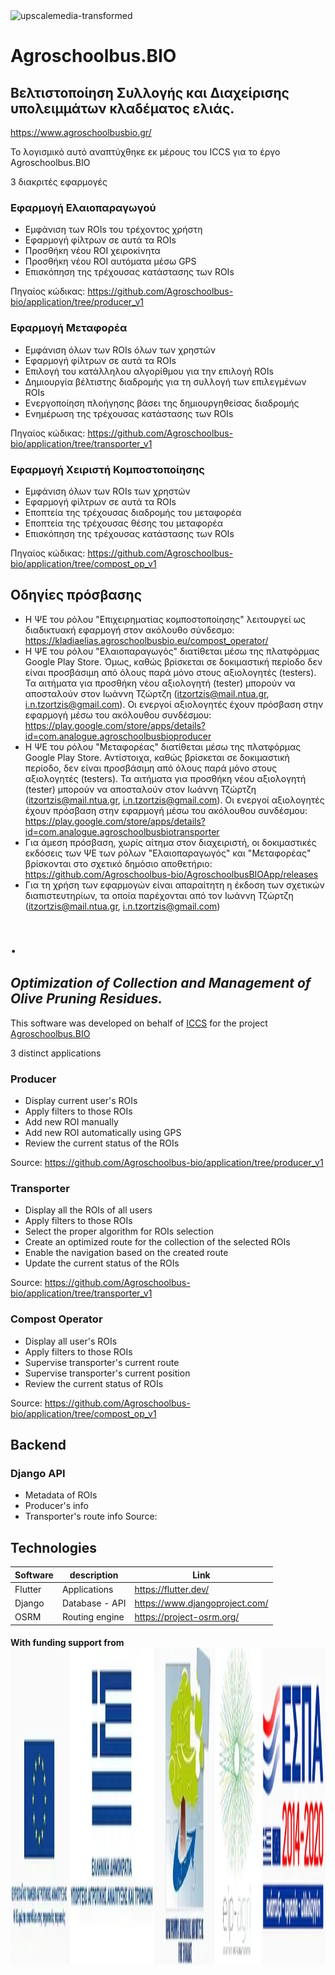 
<img width="200" height="200" alt="upscalemedia-transformed" src="https://github.com/user-attachments/assets/815419a1-3456-400f-aa2a-26d6f2841aba" />


# Agroschoolbus.BIO
## Βελτιστοποίηση Συλλογής και Διαχείρισης υπολειμμάτων κλαδέματος ελιάς.
https://www.agroschoolbusbio.gr/

Το λογισμικό αυτό αναπτύχθηκε εκ μέρους του ICCS για το έργο Agroschoolbus.BIO

3 διακριτές εφαρμογές

### Εφαρμογή Ελαιοπαραγωγού

 - Εμφάνιση των ROIs του τρέχοντος χρήστη
 - Εφαρμογή φίλτρων σε αυτά τα ROIs
 - Προσθήκη νέου ROI χειροκίνητα
 - Προσθήκη νέου ROI αυτόματα μέσω GPS
 - Επισκόπηση της τρέχουσας κατάστασης των ROIs

Πηγαίος κώδικας: https://github.com/Agroschoolbus-bio/application/tree/producer_v1

### Εφαρμογή Μεταφορέα

 - Εμφάνιση όλων των ROIs όλων των χρηστών
 - Εφαρμογή φίλτρων σε αυτά τα ROIs
 - Επιλογή του κατάλληλου αλγορίθμου για την επιλογή ROIs
 - Δημιουργία βέλτιστης διαδρομής για τη συλλογή των επιλεγμένων ROIs
 - Ενεργοποίηση πλοήγησης βάσει της δημιουργηθείσας διαδρομής
 - Ενημέρωση της τρέχουσας κατάστασης των ROIs

Πηγαίος κώδικας: https://github.com/Agroschoolbus-bio/application/tree/transporter_v1

### Εφαρμογή Χειριστή Κομποστοποίησης

 - Εμφάνιση όλων των ROIs των χρηστών
 - Εφαρμογή φίλτρων σε αυτά τα ROIs
 - Εποπτεία της τρέχουσας διαδρομής του μεταφορέα
 - Εποπτεία της τρέχουσας θέσης του μεταφορέα
 - Επισκόπηση της τρέχουσας κατάστασης των ROIs

Πηγαίος κώδικας: https://github.com/Agroschoolbus-bio/application/tree/compost_op_v1


## Οδηγίες πρόσβασης

 - H ΨΕ του ρόλου "Επιχειρηματίας κομποστοποίησης" λειτουργεί ως διαδικτυακή εφαρμογή στον ακόλουθο σύνδεσμο: https://kladiaelias.agroschoolbusbio.eu/compost_operator/
 - Η ΨΕ του ρόλου "Ελαιοπαραγωγός" διατίθεται μέσω της πλατφόρμας Google Play Store. Όμως, καθώς βρίσκεται σε δοκιμαστική περίοδο δεν είναι προσβάσιμη από όλους παρά μόνο στους αξιολογητές (testers). Τα αιτήματα για προσθήκη νέου αξιολογητή (tester) μπορούν να αποσταλούν στον Ιωάννη Τζώρτζη (itzortzis@mail.ntua.gr, i.n.tzortzis@gmail.com). Οι ενεργοί αξιολογητές έχουν πρόσβαση στην εφαρμογή μέσω του ακόλουθου συνδέσμου: https://play.google.com/store/apps/details?id=com.analogue.agroschoolbusbioproducer
 - Η ΨΕ του ρόλου "Μεταφορέας" διατίθεται μέσω της πλατφόρμας Google Play Store. Αντίστοιχα, καθώς βρίσκεται σε δοκιμαστική περίοδο, δεν είναι προσβάσιμη από όλους παρά μόνο στους αξιολογητές (testers). Τα αιτήματα για προσθήκη νέου αξιολογητή (tester) μπορούν να αποσταλούν στον Ιωάννη Τζώρτζη (itzortzis@mail.ntua.gr, i.n.tzortzis@gmail.com). Οι ενεργοί αξιολογητές έχουν πρόσβαση στην εφαρμογή μέσω του ακόλουθου συνδέσμου: https://play.google.com/store/apps/details?id=com.analogue.agroschoolbusbiotransporter
 - Για άμεση πρόσβαση, χωρίς αίτημα στον διαχειριστή, οι δοκιμαστικές εκδόσεις των ΨΕ των ρόλων "Ελαιοπαραγωγός" και "Μεταφορέας" βρίσκονται στο σχετικό δημόσιο αποθετήριο: https://github.com/Agroschoolbus-bio/AgroschoolbusBIOApp/releases 
 - Για τη χρήση των εφαρμογών είναι απαραίτητη η έκδοση των σχετικών διαπιστευτηρίων, τα οποία παρέχονται από τον Ιωάννη Τζώρτζη (itzortzis@mail.ntua.gr, i.n.tzortzis@gmail.com)

# .

## _Optimization of Collection and Management of Olive Pruning Residues._
This software was developed on behalf of [ICCS](https://www.iccs.gr/) for the project [Agroschoolbus.BIO](https://www.agroschoolbusbio.gr/)

3 distinct applications

### Producer 
 
 - Display current user's ROIs
 - Apply filters to those ROIs
 - Add new ROI manually
 - Add new ROI automatically using GPS
 - Review the current status of the ROIs

Source: https://github.com/Agroschoolbus-bio/application/tree/producer_v1


### Transporter
 
 - Display all the ROIs of all users
 - Apply filters to those ROIs
 - Select the proper algorithm for ROIs selection
 - Create an optimized route for the collection of the selected ROIs
 - Enable the navigation based on the created route
 - Update the current status of the ROIs

Source: https://github.com/Agroschoolbus-bio/application/tree/transporter_v1


### Compost Operator
 - Display all user's ROIs
 - Apply filters to those ROIs
 - Supervise transporter's current route
 - Supervise transporter's current position
 - Review the current status of ROIs

Source: https://github.com/Agroschoolbus-bio/application/tree/compost_op_v1

## Backend

### Django API
- Metadata of ROIs
- Producer's info
- Transporter's route info
Source: 


## Technologies

| Software | description | Link |
| ------ | ------ | ------ |
| Flutter | Applications | https://flutter.dev/ |
| Django | Database - API | https://www.djangoproject.com/ |
| OSRM | Routing engine | https://project-osrm.org/ |

#### With funding support from <img width="650" height="507" alt="funding_logoa" src="pub-eu_image.webp"/>


